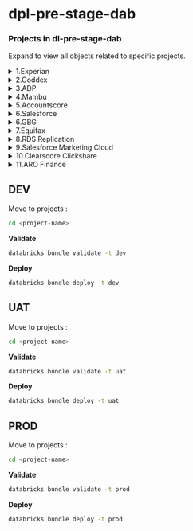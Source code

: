 # dpl-pre-stage-dab

### Projects in dl-pre-stage-dab
Expand to view all objects related to specific projects.
<details>
  <summary>1.Experian</summary>
  
   - affordability_loans
   - credit_loans
   - edq_loans_transunion
   - emailage_loans_pre
   - emailage_loans_post
   - emailage_V2_loans
   - pns_loans_pre
   - pns_loans_post
   - pns_savings
   - pns_V2_loans
   
</details>

<details>
  <summary>2.Goddex</summary>

   - loans_engine1
   - loans_engine10
   - loans_engine11
   - loans_engine13
   - loans_engine18

</details>

<details>
  <summary>3.ADP</summary>
  
   - response_loans
   - response_savings
   - response_iasa
   - response_loans_2020
   - response_loans_2021
   - response_loans_2022
   - response_savings_2020
   - response_savings_2021
   - response_savings_2022

</details>

<details>
  <summary>4.Mambu</summary>

   - mambu_amf
   - mambu_ccb
   - mambu_mcb
   - mambu_manual

</details>

<details>
  <summary>5.Accountscore</summary>

   - rawresponse_loans

</details>

<details>
  <summary>6.Salesforce</summary>

  - a_l_contact
  - account_flag
  - address_details
  - assets_and_liabilities
  - assets_and_liabilities__histories
  - bank_details
  - cases
  - case_histories
  - contacts
  - credit_card_account
  - credit_card_application
  - direct_debit_day_change
  - email_messages
  - employment_details
  - income_source
  - income_validation
  - instant_access_savings_account
  - integration_information
  - ipp_audit
  - neilon__file
  - offer
  - payment
  - payslip_calculator_audit
  - savings_application
  - settlement_quote
  - tasks
  - task_and_automated_rules__histories
  - task_and_automated_rules
  - task_relations
  - users
  - verification_check
  - customer_activity
  - credit_card_application__histories
</details>

<details>
  <summary>6.GBG</summary>

   - idv_loans
</details>

<details>
  <summary>7.Equifax</summary>

   - webhook_bank_verification_loans
   - webhook_enhanced_ob_loans
   - webhook_income_ob_loans
</details>

<details>
    <summary>8.RDS Replication</summary>

   - culoansportal_account_application_extension
   - culoansportal_account_application_quote_clicks
   - culoansportal_account_application_quote
   - culoansportal_account_application_request_response
   - culoansportal_account_application
   - culoansportal_aggr_fee
   - culoansportal_aggr_master
   - culoansportal_baseline_price
   - culoansportal_basic_company_data
   - culoansportal_company_house
   - culoansportal_cross_core_emailage
   - culoansportal_cross_corepns
   - culoansportal_edqresponse
   - culoansportal_experion_bwa
   - culoansportal_id3global_data
   - culoansportal_identity
   - culoansportal_iovation_data
   - culoansportal_key_value_generic
   - culoansportal_loan_offer_token
   - culoansportal_loan_product_master_data
   - culoansportal_master_data
   - culoansportal_modulr_loan_collections
   - culoansportal_modulr_mandate_details
   - culoansportal_modulr_payment_details
   - culoansportal_offers
   - culoansportal_repayments
   - culoansportal_savings_product
</details>

<details>
  <summary>9.Salesforce Marketing Cloud</summary>

  - Sent
  - Journey
  - SendLog
  - Custom_NotSent_Error_Log
  - SMS_Message_Tracking
  - NotSent
  - Opens
  - SpamComplaints
  - Clicks
  - Bounces
  - EmailMessage_ID
  - SendJobs
  - Unsubs
  - StatusChange
  - Clicks_LinkContent
  - JourneyActivity
</details>

<details>
  <summary>10.Clearscore Clickshare</summary>

   - MCF_pricing_data
</details>


<details>
  <summary>11.ARO Finance</summary>

  - Decline Panel
  - Lender Offer Ranking MCF
</details>

## DEV
Move to projects <project-name>:
```sh
cd <project-name>
```

**Validate**
```sh
databricks bundle validate -t dev
```

**Deploy**
```sh
databricks bundle deploy -t dev
```

## UAT
Move to projects <project-name>:
```sh
cd <project-name>
```

**Validate**
```sh
databricks bundle validate -t uat
```

**Deploy**
```sh
databricks bundle deploy -t uat
```

## PROD
Move to projects <project-name>:
```sh
cd <project-name>
```

**Validate**
```sh
databricks bundle validate -t prod
```

**Deploy**
```sh
databricks bundle deploy -t prod
```